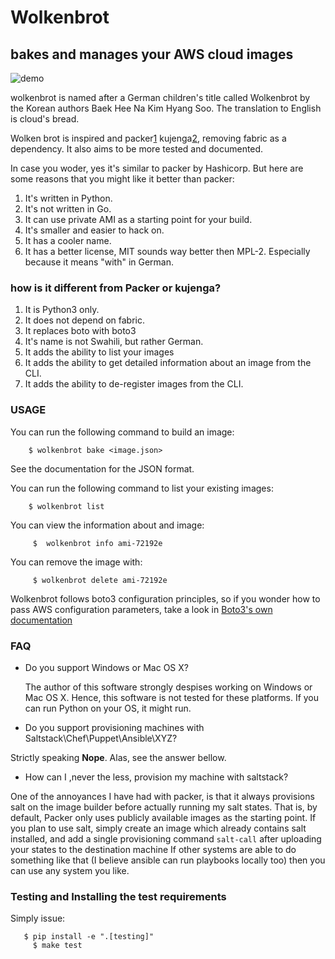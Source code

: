 # Wolkenbrot

## bakes and manages your AWS cloud images
![demo](https://github.com/oz123/wolkenbrot/blob/master/docs/demo.gif?raw=true)

wolkenbrot is named after a German children's title called Wolkenbrot by
the Korean authors Baek Hee Na Kim Hyang Soo. The translation to English is
cloud's bread.

Wolken brot is inspired and packer[1] kujenga[2], removing fabric as a
dependency. It also aims to be more tested and documented.

In case you woder, yes it's similar to packer by Hashicorp.
But here are some reasons that you might like it better than packer:

1. It's written in Python.
2. It's not written in Go.
3. It can use private AMI as a starting point for your build.
4. It's smaller and easier to hack on.
5. It has a cooler name.
6. It has a better license, MIT sounds way better then MPL-2. Especially because it means "with" in German.

### how is it different from Packer or kujenga?

1. It is Python3 only.
2. It does not depend on fabric.
3. It replaces boto with boto3
4. It's name is not Swahili, but rather German.
5. It adds the ability to list your images
6. It adds the ability to get detailed information about an image from the CLI.
7. It adds the ability to de-register images from the CLI.

[1]: https://github.com/macd/kujenga
[2]: https://www.packer.io/

### USAGE

You can run the following command to build an image:

```
    $ wolkenbrot bake <image.json>
```

See the documentation for the JSON format.

You can run the following command to list your existing images:

```
    $ wolkenbrot list
```

You can view the information about and image:

```
	 $  wolkenbrot info ami-72192e
```

You can remove the image with:

```
	 $ wolkenbrot delete ami-72192e
```

Wolkenbrot follows boto3 configuration principles, so if you wonder how to
pass AWS configuration parameters, take a look in [Boto3's own documentation][2]

[3]: http://boto3.readthedocs.io/en/latest/guide/configuration.html

### FAQ

 * Do you support Windows or Mac OS X?

   The author of this software strongly despises working on Windows or
	 Mac OS X. Hence, this software is not tested for these platforms.
	 If you can run Python on your OS, it might run.

 * Do you support provisioning machines with Saltstack\Chef\Puppet\Ansible\XYZ?

  Strictly speaking **Nope**. Alas, see the answer bellow.

 * How can I ,never the less, provision my machine with saltstack?

 One of the annoyances I have had with packer, is that it always provisions salt
 on the image builder before actually running my salt states.
 That is, by default, Packer only uses publicly available images as the starting point.
 If you plan to use salt, simply create an image which already contains salt installed,
 and add a single provisioning command `salt-call` after uploading your states to the destination machine
 If other systems are able to do something like that (I believe ansible can run playbooks locally too) then
 you can use any system you like.


### Testing and Installing the test requirements

Simply issue:

```
   $ pip install -e ".[testing]"
	 $ make test
```
